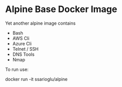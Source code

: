# Alpine Base Docker Image
Yet another alpine image contains 

- Bash
- AWS Cli
- Azure Cli 
- Telnet / SSH
- DNS Tools
- Nmap

To run use: 

docker run -it ssarioglu/alpine
